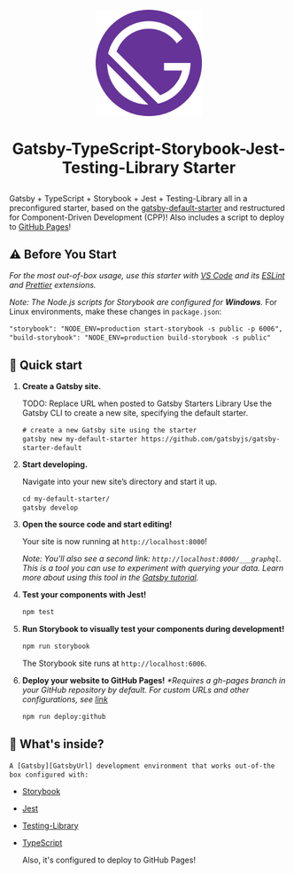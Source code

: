 <p align="center">
    <img alt="Gatsby Icon" src="/github/icon.png" width="192" />
</p>
<h1 align="center">
  Gatsby-TypeScript-Storybook-Jest-Testing-Library Starter
</h1>
<h2 align="center"></h2>

Gatsby + TypeScript + Storybook + Jest + Testing-Library all in a preconfigured starter, based on the [gatsby-default-starter][gatsbydefaultstarterurl] and restructured for Component-Driven Development (CPP)! Also includes a script to deploy to [GitHub Pages][ghpagesurl]!

## ⚠️ Before You Start

_For the most out-of-box usage, use this starter with [VS Code][vscodeurl] and its [ESLint][eslintexturl] and [Prettier][prettierexturl] extensions._

_Note: The Node.js scripts for Storybook are configured for **Windows**._
For Linux environments, make these changes in `package.json`:

```
"storybook": "NODE_ENV=production start-storybook -s public -p 6006",
"build-storybook": "NODE_ENV=production build-storybook -s public"
```

## 🚀 Quick start

1.  **Create a Gatsby site.**

    TODO: Replace URL when posted to Gatsby Starters Library
    Use the Gatsby CLI to create a new site, specifying the default starter.

    ```shell
    # create a new Gatsby site using the starter
    gatsby new my-default-starter https://github.com/gatsbyjs/gatsby-starter-default
    ```

1.  **Start developing.**

    Navigate into your new site’s directory and start it up.

    ```shell
    cd my-default-starter/
    gatsby develop
    ```

1.  **Open the source code and start editing!**

    Your site is now running at `http://localhost:8000`!

    _Note: You'll also see a second link: _`http://localhost:8000/___graphql`_. This is a tool you can use to experiment with querying your data. Learn more about using this tool in the [Gatsby tutorial](https://www.gatsbyjs.org/tutorial/part-five/#introducing-graphiql)._

1.  **Test your components with Jest!**

    ```sh
    npm test
    ```

1.  **Run Storybook to visually test your components during development!**

    ```sh
    npm run storybook
    ```

    The Storybook site runs at `http://localhost:6006`.

1.  **Deploy your website to GitHub Pages!**
    _\*Requires a gh-pages branch in your GitHub repository by default. For custom URLs and other configurations, see [link][gatsbyghpurl]_
    ```sh
    npm run deploy:github
    ```

## 🧐 What's inside?

    A [Gatsby][GatsbyUrl] development environment that works out-of-the box configured with:

-   [Storybook][storybookurl]
-   [Jest][jesturl]
-   [Testing-Library][testing-libraryurl]
-   [TypeScript][typescripturl]

    Also, it's configured to deploy to GitHub Pages!

[gatsbydefaultstarterurl]: https://github.com/gatsbyjs/gatsby-starter-default
[gatsbyurl]: https://www.gatsbyjs.org/
[ghpagesurl]: https://pages.github.com/
[gatsbyghpurl]: https://www.gatsbyjs.org/docs/how-gatsby-works-with-github-pages/
[storybookurl]: https://storybook.js.org/
[jesturl]: https://jestjs.io/
[testing-libraryurl]: https://testing-library.com/
[typescripturl]: https://www.typescriptlang.org/
[vscodeurl]: https://code.visualstudio.com/
[eslintexturl]: https://marketplace.visualstudio.com/items?itemName=dbaeumer.vscode-eslint
[prettierexturl]: https://marketplace.visualstudio.com/items?itemName=esbenp.prettier-vscode
